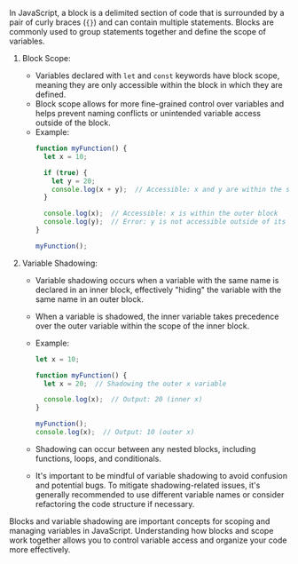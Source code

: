 In JavaScript, a block is a delimited section of code that is surrounded by a pair of curly braces (`{}`) and can contain multiple statements. Blocks are commonly used to group statements together and define the scope of variables.

1. Block Scope:
   - Variables declared with `let` and `const` keywords have block scope, meaning they are only accessible within the block in which they are defined.
   - Block scope allows for more fine-grained control over variables and helps prevent naming conflicts or unintended variable access outside of the block.
   - Example:
     ```javascript
     function myFunction() {
       let x = 10;

       if (true) {
         let y = 20;
         console.log(x + y);  // Accessible: x and y are within the same block
       }

       console.log(x);  // Accessible: x is within the outer block
       console.log(y);  // Error: y is not accessible outside of its block
     }

     myFunction();
     ```

2. Variable Shadowing:
   - Variable shadowing occurs when a variable with the same name is declared in an inner block, effectively "hiding" the variable with the same name in an outer block.
   - When a variable is shadowed, the inner variable takes precedence over the outer variable within the scope of the inner block.
   - Example:
     ```javascript
     let x = 10;

     function myFunction() {
       let x = 20;  // Shadowing the outer x variable

       console.log(x);  // Output: 20 (inner x)
     }

     myFunction();
     console.log(x);  // Output: 10 (outer x)
     ```

   - Shadowing can occur between any nested blocks, including functions, loops, and conditionals.
   - It's important to be mindful of variable shadowing to avoid confusion and potential bugs. To mitigate shadowing-related issues, it's generally recommended to use different variable names or consider refactoring the code structure if necessary.

Blocks and variable shadowing are important concepts for scoping and managing variables in JavaScript. Understanding how blocks and scope work together allows you to control variable access and organize your code more effectively.